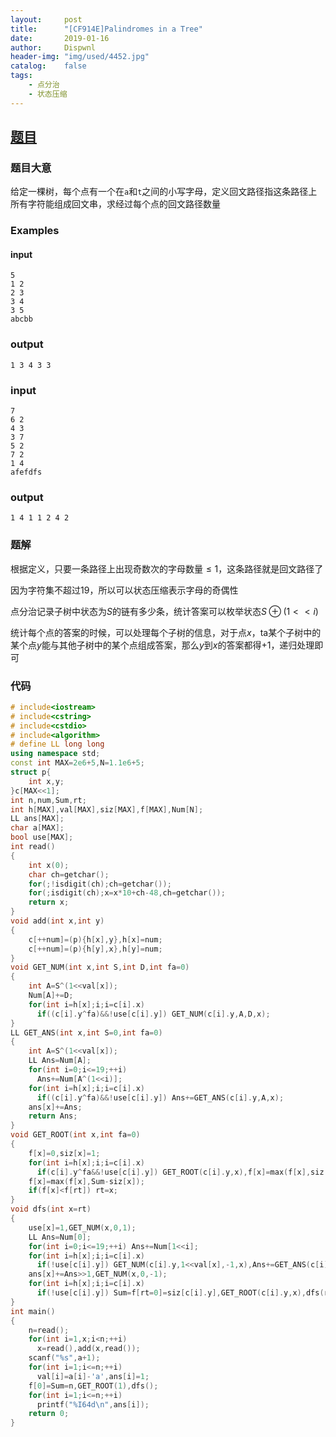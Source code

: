 ```yaml
---
layout:		post
title:		"[CF914E]Palindromes in a Tree"
date:		2019-01-16
author:		Dispwnl
header-img:	"img/used/4452.jpg"
catalog:	false
tags:
    - 点分治
    - 状态压缩
---
```


## [题目](https://codeforces.com/problemset/problem/914/E)

### 题目大意

给定一棵树，每个点有一个在<code>a</code>和<code>t</code>之间的小写字母，定义回文路径指这条路径上所有字符能组成回文串，求经过每个点的回文路径数量

### Examples

#### input

```plain
5
1 2
2 3
3 4
3 5
abcbb
```

### output

```plain
1 3 4 3 3 
```

### input

```plain
7
6 2
4 3
3 7
5 2
7 2
1 4
afefdfs
```

### output

```plain
1 4 1 1 2 4 2
```

### 题解

根据定义，只要一条路径上出现奇数次的字母数量$\le 1$，这条路径就是回文路径了

因为字符集不超过$19$，所以可以状态压缩表示字母的奇偶性

点分治记录子树中状态为$S$的链有多少条，统计答案可以枚举状态$S\oplus (1<<i)$

统计每个点的答案的时候，可以处理每个子树的信息，对于点$x$，ta某个子树中的某个点$y$能与其他子树中的某个点组成答案，那么$y$到$x$的答案都得$+1$，递归处理即可

### 代码

```c++
# include<iostream>
# include<cstring>
# include<cstdio>
# include<algorithm>
# define LL long long
using namespace std;
const int MAX=2e6+5,N=1.1e6+5;
struct p{
	int x,y;
}c[MAX<<1];
int n,num,Sum,rt;
int h[MAX],val[MAX],siz[MAX],f[MAX],Num[N];
LL ans[MAX];
char a[MAX];
bool use[MAX];
int read()
{
	int x(0);
	char ch=getchar();
	for(;!isdigit(ch);ch=getchar());
	for(;isdigit(ch);x=x*10+ch-48,ch=getchar());
	return x;
}
void add(int x,int y)
{
	c[++num]=(p){h[x],y},h[x]=num;
	c[++num]=(p){h[y],x},h[y]=num;
}
void GET_NUM(int x,int S,int D,int fa=0)
{
	int A=S^(1<<val[x]);
	Num[A]+=D;
	for(int i=h[x];i;i=c[i].x)
	  if((c[i].y^fa)&&!use[c[i].y]) GET_NUM(c[i].y,A,D,x);
}
LL GET_ANS(int x,int S=0,int fa=0)
{
	int A=S^(1<<val[x]);
	LL Ans=Num[A];
	for(int i=0;i<=19;++i)
	  Ans+=Num[A^(1<<i)];
	for(int i=h[x];i;i=c[i].x)
	  if((c[i].y^fa)&&!use[c[i].y]) Ans+=GET_ANS(c[i].y,A,x);
	ans[x]+=Ans;
	return Ans;
}
void GET_ROOT(int x,int fa=0)
{
	f[x]=0,siz[x]=1;
	for(int i=h[x];i;i=c[i].x)
	  if(c[i].y^fa&&!use[c[i].y]) GET_ROOT(c[i].y,x),f[x]=max(f[x],siz[c[i].y]),siz[x]+=siz[c[i].y];
	f[x]=max(f[x],Sum-siz[x]);
	if(f[x]<f[rt]) rt=x;
}
void dfs(int x=rt)
{
	use[x]=1,GET_NUM(x,0,1);
	LL Ans=Num[0];
	for(int i=0;i<=19;++i) Ans+=Num[1<<i];
	for(int i=h[x];i;i=c[i].x)
	  if(!use[c[i].y]) GET_NUM(c[i].y,1<<val[x],-1,x),Ans+=GET_ANS(c[i].y),GET_NUM(c[i].y,1<<val[x],1,x);
	ans[x]+=Ans>>1,GET_NUM(x,0,-1);
	for(int i=h[x];i;i=c[i].x)
	  if(!use[c[i].y]) Sum=f[rt=0]=siz[c[i].y],GET_ROOT(c[i].y,x),dfs(rt);
}
int main()
{
	n=read();
	for(int i=1,x;i<n;++i)
	  x=read(),add(x,read());
	scanf("%s",a+1);
	for(int i=1;i<=n;++i)
	  val[i]=a[i]-'a',ans[i]=1;
	f[0]=Sum=n,GET_ROOT(1),dfs();
	for(int i=1;i<=n;++i)
	  printf("%I64d\n",ans[i]);
	return 0;
}
```

